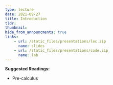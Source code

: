 ```yaml
---
type: lecture
date: 2021-09-27
title: Introduction
tldr: 
thumbnail: 
hide_from_announcments: true
links: 
    - url: /static_files/presentations/lec.zip
      name: slides
    - url: /static_files/presentations/code.zip
      name: lab
---
```

**Suggested Readings:**
- Pre-calculus
